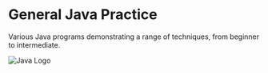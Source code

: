 # General Java Practice
Various Java programs demonstrating a range of techniques, from beginner to intermediate.

![Java Logo](https://github.com/Lylio/images/blob/master/java-logo-smaller.jpg)
